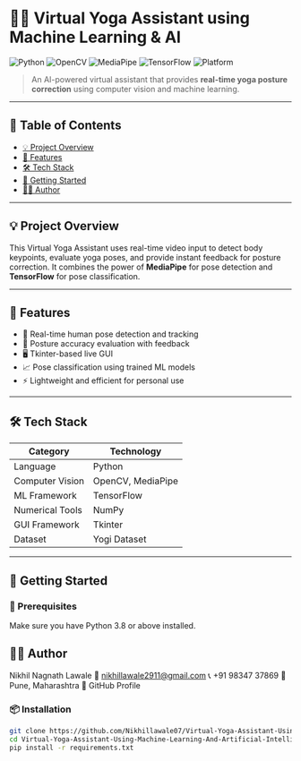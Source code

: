 # 🧘‍♂️ Virtual Yoga Assistant using Machine Learning & AI

![Python](https://img.shields.io/badge/Python-3.10-blue.svg)
![OpenCV](https://img.shields.io/badge/OpenCV-Computer%20Vision-green)
![MediaPipe](https://img.shields.io/badge/MediaPipe-Pose%20Detection-orange)
![TensorFlow](https://img.shields.io/badge/TensorFlow-ML-yellow)
![Platform](https://img.shields.io/badge/Platform-Desktop-blue)

> An AI-powered virtual assistant that provides **real-time yoga posture correction** using computer vision and machine learning.

---

## 📌 Table of Contents

- [💡 Project Overview](#-project-overview)
- [🎯 Features](#-features)
- [🛠️ Tech Stack](#-tech-stack)
- [🚀 Getting Started](#-getting-started)
- [🙋‍♂️ Author](#-author)

---

## 💡 Project Overview

This Virtual Yoga Assistant uses real-time video input to detect body keypoints, evaluate yoga poses, and provide instant feedback for posture correction. It combines the power of **MediaPipe** for pose detection and **TensorFlow** for pose classification.

---

## 🎯 Features

- 🧠 Real-time human pose detection and tracking
- 📏 Posture accuracy evaluation with feedback
- 🖥️ Tkinter-based live GUI
- 📈 Pose classification using trained ML models
- ⚡ Lightweight and efficient for personal use

---

## 🛠️ Tech Stack

| Category         | Technology          |
|------------------|---------------------|
| Language         | Python              |
| Computer Vision  | OpenCV, MediaPipe   |
| ML Framework     | TensorFlow          |
| Numerical Tools  | NumPy               |
| GUI Framework    | Tkinter             |
| Dataset          | Yogi Dataset        |

---


## 🚀 Getting Started

### 🔧 Prerequisites

Make sure you have Python 3.8 or above installed.

## 🙋‍♂️ Author
Nikhil Nagnath Lawale
📧 nikhillawale2911@gmail.com
📞 +91 98347 37869
📍 Pune, Maharashtra
🔗 GitHub Profile


### 📦 Installation

```bash
git clone https://github.com/Nikhillawale07/Virtual-Yoga-Assistant-Using-Machine-Learning-And-Artificial-Intelligence.git
cd Virtual-Yoga-Assistant-Using-Machine-Learning-And-Artificial-Intelligence
pip install -r requirements.txt



